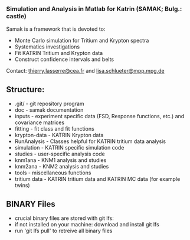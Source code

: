 ### Simulation and Analysis in Matlab for Katrin (SAMAK; Bulg.: castle) ###

Samak is a framework that is devoted to:
- Monte Carlo simulation for Tritium and Krypton spectra 
- Systematics investigations
- Fit KATRIN Tritium and Krypton data
- Construct confidence intervals and belts

Contact: thierry.lasserre@cea.fr and lisa.schlueter@mpp.mpg.de

Structure:
----------
- .git/             	- git repository program
- doc			- samak documentation
- inputs            	- experiment specific data (FSD, Response functions, etc.) and covariance matrices
- fitting 	        - fit class and fit functions 
- krypton-data          - KATRIN Krypton data
- RunAnalysis 	        - Classes helpful for KATRIN tritium data analysis
- simulation        	- KATRIN specific simulation code
- studies           	- user-specific analysis code
- knm1ana               - KNM1 analysis and studies
- knm2ana               - KNM2 analysis and studies
- tools             	- miscellaneous functions
- tritium data  		- KATRIN tritium data and KATRIN MC data (for example twins)

BINARY Files
----------
- crucial binary files are stored with git lfs:
- if not installed on your machine: download and install git lfs
- run 'git lfs pull' to retreive all binary files

